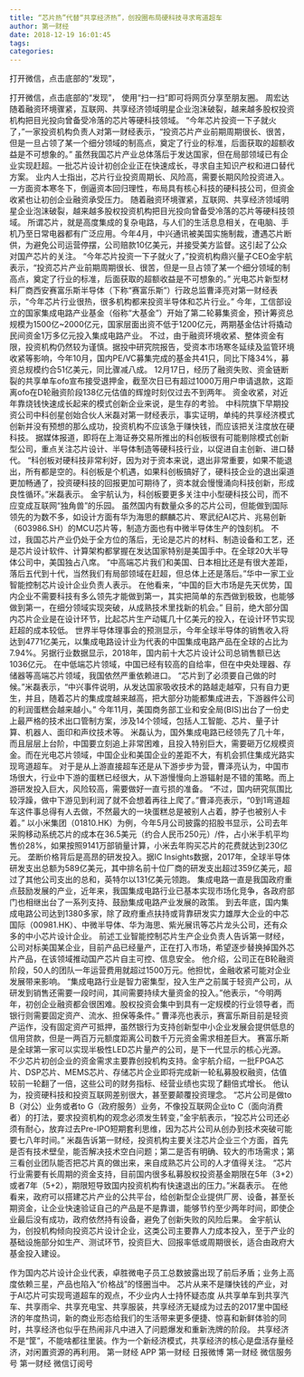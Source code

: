 ```yaml
---
title: “芯片热”代替“共享经济热”，创投圈布局硬科技寻求弯道超车
author: 第一财经
date: 2018-12-19 16:01:45
tags: 
categories: 
---
```

打开微信，点击底部的“发现”，
<!-- more -->
打开微信，点击底部的“发现”，
使用“扫一扫”即可将网页分享至朋友圈。
周宏达
随着融资环境骤紧，互联网、共享经济领域明星企业泡沫破裂，越来越多股权投资机构把目光投向曾备受冷落的芯片等硬科技领域。
“今年芯片投资一下子就火了，”一家投资机构负责人对第一财经表示，“投资芯片产业前期周期很长、很苦，但是一旦占领了某一个细分领域的制高点，奠定了行业的标准，后面获取的超额收益是不可想象的。”
虽然我国芯片产业总体落后于发达国家，但在局部领域已有企业实现赶超。一批芯片设计初创企业正在快速成长，寻求自主知识产权和进口替代方案。
业内人士指出，芯片行业投资周期长、风险高，需要长期风险投资进入。一方面资本寒冬下，倒逼资本回归理性，布局具有核心科技的硬科技公司，但资金收紧也让初创企业融资承受压力。
随着融资环境骤紧，互联网、共享经济领域明星企业泡沫破裂，越来越多股权投资机构把目光投向曾备受冷落的芯片等硬科技领域。
所谓芯片，就是高度集成的复杂电路，与人们的生活息息相关，在电脑、手机乃至日常电器都有广泛应用。今年4月，中兴通讯被美国实施制裁，遭遇芯片断供，为避免公司运营停摆，公司赔款10亿美元，并接受美方监督。这引起了公众对国产芯片的关注。
“今年芯片投资一下子就火了，”投资机构鼎兴量子CEO金宇航表示，“投资芯片产业前期周期很长、很苦，但是一旦占领了某一个细分领域的制高点，奠定了行业的标准，后面获取的超额收益是不可想象的。”
光电芯片新型材料厂商西安赛富乐斯半导体（下称“赛富乐斯”）行政总监曹泽亮对第一财经表示，“今年芯片行业很热，很多机构都来投资半导体和芯片行业。”
今年，工信部设立的国家集成电路产业基金（俗称“大基金”）开始了第二轮募集资金，预计筹资总规模为1500亿~2000亿元，国家层面出资不低于1200亿元，两期基金估计将撬动民间资金1万多亿元投入集成电路产业。
不过，由于融资环境收紧、整体资金有限，投资机构仍然较为谨慎。据投中研究院报告，受资本市场寒冬延续及监管环境收紧等影响，今年10月，国内PE/VC募集完成的基金共41只，同比下降34%，募资总规模约合51亿美元，同比骤减八成。
12月17日，经历了融资失败、资金链断裂的共享单车ofo宣布接受退押金，截至次日已有超过1000万用户申请退款，这距离ofo在D轮融资阶段138亿元估值的辉煌时刻仅过去不到两年。
资金收紧，对近年靠烧钱快速成长起来的模式创新企业来说，是生存的考验。
中科院旗下早期投资公司中科创星创始合伙人米磊对第一财经表示，事实证明，单纯的共享经济模式创新并没有预想的那么成功，投资机构不应该急于赚快钱，而应该把关注度放在硬科技。
据媒体报道，即将在上海证券交易所推出的科创板很有可能剔除模式创新型公司，重点关注芯片设计、半导体制造等硬科技行业，以促进自主创新、进口替代。
“科创板对硬科技非常利好，因为对于资本来说，退出非常重要，如果不能退出，所有都是空的。科创板是个机遇，如果科创板搞好了，硬科技企业的退出渠道更加畅通了，投资硬科技的回报更加可期待了，资本就会慢慢涌向科技创新，形成良性循环。”米磊表示。
金宇航认为，科创板要更多关注中小型硬科技公司，而不应变成互联网“独角兽”的乐园。
虽然国内有数量众多的芯片公司，但能做到国际领先的为数不多，如设计方面有华为海思的麒麟芯片、寒武纪AI芯片、兆易创新（603986.SH）的MCU芯片等，制造方面也有中微半导体生产的蚀刻机。
不过，我国芯片产业仍处于全方位的落后，无论是芯片的材料、制造设备和工艺，还是芯片设计软件、计算架构都掌握在发达国家特别是美国手中。在全球20大半导体公司中，美国独占八席。
“中高端芯片我们和美国、日本相比还是有很大差距，落后五代到十代，当然我们有局部领域在赶超，但总体上还是落后。”华中一家工业智能控制芯片设计企业负责人表示。
在他看来，“中国的巨大市场是先天优势，国内企业不需要科技有多么领先才能做到第一，其实把简单的东西做到极致，也能够做到第一，在细分领域实现突破，从成熟技术里找新的机会。”
目前，绝大部分国内芯片企业是在设计环节，比起芯片生产动辄几十亿美元的投入，在设计环节实现赶超的成本较低。
世界半导体理事会的预测显示，今年全球半导体的销售收入将达到4771亿美元，以集成电路设计业为代表的中国集成电路产品在全球的占比为7.94%。另据行业数据显示，2018年，国内前十大芯片设计公司总销售额已达1036亿元。
在中低端芯片领域，中国已经有较高的自给率，但在中央处理器、存储器等高端芯片领域，我国依然严重依赖进口。
“芯片到了必须要自己做的时候。”米磊表示，“中兴事件说明，从发达国家吸收技术的路越走越窄，只有自力更生，并且，随着芯片的集成度越来越高，把大部分功能都集成进去，下游器件公司的利润蛋糕会越来越小。”
今年11月，美国商务部工业和安全局(BIS)出台了一份史上最严格的技术出口管制方案，涉及14个领域，包括人工智能、芯片、量子计算、机器人、面印和声纹技术等。
米磊认为，国外集成电路已经领先了几十年，而且层层上台阶，中国要立刻追上非常困难，且投入特别巨大，需要砸万亿规模资金。而在光电芯片领域，中国企业和美国企业的差距不大，有机会抓住集成光路实现弯道超车。
对于是从上游直接超车还是从下游步步为营，曹泽亮认为，中国市场很大，行业中下游的蛋糕已经很大，从下游慢慢向上游辐射是不错的策略。而上游研发投入巨大，风险较高，需要做好一直亏损的准备。
“不过，国内研究氛围比较浮躁，做中下游见到利润了就不会想着再往上爬了。”曹泽亮表示，“0到1弯道超车这件事总得有人去做，不然最大的一块蛋糕总是被别人占着，脖子也被别人卡着。”
以小米集团（01810.HK）为例，今年5月公司披露的招股书显示，公司去年采购移动系统芯片的成本在36.5美元（约合人民币250元）/件，占小米手机平均售价28%，如果按照9141万部销量计算，小米去年购买芯片的花费就达到230亿元。
垄断价格背后是高昂的研发投入。据IC Insights数据，2017年，全球半导体研发支出总额为589亿美元，其中排名前十位厂商的研发支出超过359亿美元，超过了其他公司支出的总和，英特尔以131亿美元领跑。
集成电路一直是我国政府重点鼓励发展的产业，近年来，我国集成电路行业已基本实现市场化竞争，各政府部门也相继出台了一系列支持、鼓励集成电路产业发展的政策。
到去年底，国内集成电路公司达到1380多家，除了政府重点扶持或背靠研发实力雄厚大企业的中芯国际（00981.HK）、中微半导体、华为海思、紫光展讯等芯片龙头公司，还有众多的中小芯片设计企业。
前述工业智能控制芯片生产企业负责人告诉第一财经，公司对标美国某企业，目前产品已经量产，正在打入市场，希望逐步替换掉国外芯片产品，在该领域推动国产芯片自主可控、信息安全。
他介绍，公司正在B轮融资阶段，50人的团队一年运营费用就超过1500万元。他担忧，金融收紧可能对企业发展带来影响。
“集成电路行业是智力密集型，投入生产之前属于轻资产公司，从研发到销售还需要一段时间，其间需要持续大量资金的投入。”他表示，“今明两年，初创企业融资都会很困难。股权投资会集中到具有一定规模的行业领导者，而银行则需要固定资产、流水、担保等条件。”
曹泽亮也表示，赛富乐斯目前是轻资产运作，没有固定资产可抵押，虽然银行为支持创新型中小企业发展会提供低息的信用贷款，但是一两百万元额度距离公司数千万元资金需求相差巨大。
赛富乐斯是全球第一家可以实现半极性LED芯片量产的公司，是下一代显示的核心光源。
不少芯片初创企业的资金需求主要靠创投机构支持。金宇航介绍，一批FPGA芯片、DSP芯片、MEMS芯片、存储芯片企业即将完成新一轮私募股权融资，估值较前一轮翻了一倍，这些公司的财务指标、经营业绩也实现了翻倍式增长。
他认为，投资硬科技和投资互联网差别很大，甚至要颠覆投资理念。
“芯片公司是做to B（对公）业务或者to G（政府服务）业务，不像投互联网企业to C（面向消费者）的打法，要求投资机构的观念必须发生转变，”金宇航表示，“投芯片公司还必须有耐心，放弃过去Pre-IPO短期套利思维，因为芯片公司从创办到技术突破可能要七八年时间。”
米磊告诉第一财经，投资机构主要关注芯片企业三个方面，首先是否有技术壁垒，能否解决技术空白问题；第二是否有明确、较大的市场需求；第三看创业团队能否把芯片真的做出来，来自成熟芯片公司的人才值得关注。
“芯片行业需要有长周期的资金支持，目前国内很多私募股权投资基金期限在5年（3+2）或者7年（5+2），期限短导致国内投资机构有快速退出的压力。”米磊表示。
在他看来，政府可以搭建芯片产业的公共平台，给创新型企业提供厂房、设备，甚至长期资金，让企业快速验证自己的产品是不是靠谱，能够节约至少两年时间，即使企业最后没有成功，政府依然持有设备，避免了创新失败的风险后果。
金宇航认为，创投机构倾向投资芯片设计企业，这类公司主要靠人力成本投入，至于产业的基础设施部分如生产、测试环节，投资巨大、回报率低或周期很长，适合由政府大基金投入建设。
 
 
作为国内芯片设计企业代表，卓胜微电子员工总数披露出现了前后矛盾；业务上高度依赖三星，产品也陷入“价格战”的怪圈当中。
芯片从来不是赚快钱的产业，对于AI芯片可实现弯道超车的观点，不少业内人士持怀疑态度
从共享单车到共享汽车、共享雨伞、共享充电宝、共享服装，共享经济无疑成为过去的2017里中国经济的年度热词，新的商业形态给我们的生活带来更多便捷、惊喜和新鲜体验的同时，共享经济也似乎在热闹非凡中进入了问题爆发和重新洗牌的阶段。
共享经济不是“筐”，不能啥都往里装。作为一个新经济模式，共享经济的核心是盘活存量经济，对闲置资源的再利用。
第一财经
APP
第一财经
日报微博
第一财经
微信服务号
第一财经
微信订阅号
